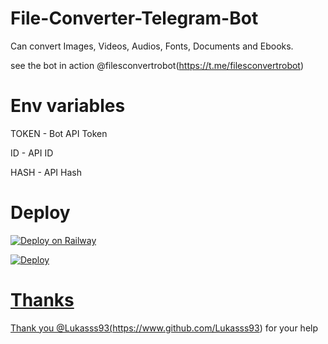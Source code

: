 # File-Converter-Telegram-Bot

Can convert Images, Videos, Audios, Fonts, Documents and Ebooks.

see the bot in action @filesconvertrobot(https://t.me/filesconvertrobot)

# Env variables

TOKEN - Bot API Token

ID - API ID

HASH - API Hash

# Deploy

[![Deploy on Railway](https://railway.app/button.svg)](https://railway.app/new/template/p9CtdU?referralCode=_4oAwx)

<a href="https://heroku.com/deploy?template=https://github.com/bipinkrish/file-converter-telegram-bot& env[SLACK_SUBDOMAIN]=testdomain">
  <img src="https://www.herokucdn.com/deploy/button.svg" alt="Deploy">

# Thanks
  Thank you @Lukasss93(https://www.github.com/Lukasss93) for your help
